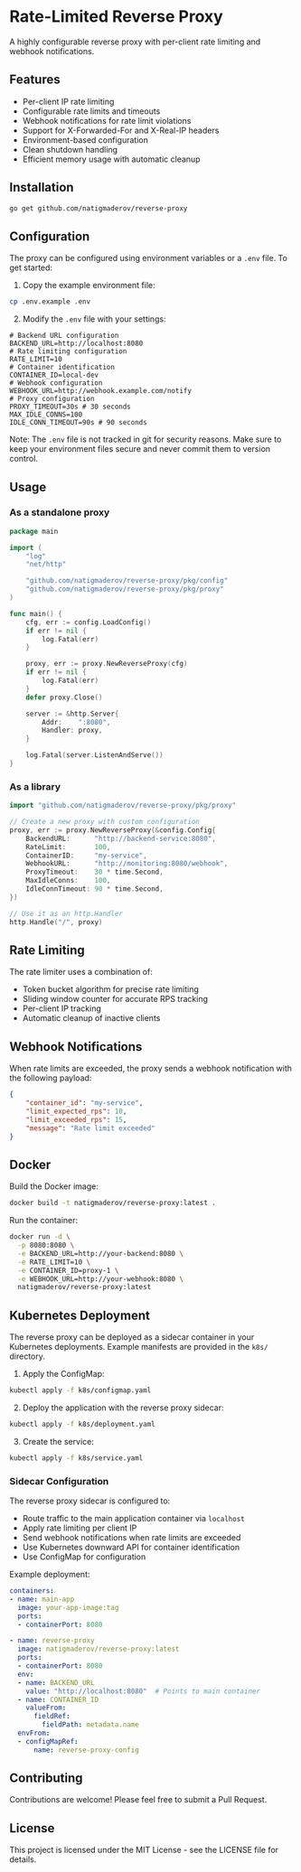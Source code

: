 # Rate-Limited Reverse Proxy

A highly configurable reverse proxy with per-client rate limiting and webhook notifications.

## Features

- Per-client IP rate limiting
- Configurable rate limits and timeouts
- Webhook notifications for rate limit violations
- Support for X-Forwarded-For and X-Real-IP headers
- Environment-based configuration
- Clean shutdown handling
- Efficient memory usage with automatic cleanup

## Installation

```bash
go get github.com/natigmaderov/reverse-proxy
```

## Configuration

The proxy can be configured using environment variables or a `.env` file. To get started:

1. Copy the example environment file:
```bash
cp .env.example .env
```

2. Modify the `.env` file with your settings:
```env
# Backend URL configuration
BACKEND_URL=http://localhost:8080
# Rate limiting configuration
RATE_LIMIT=10
# Container identification
CONTAINER_ID=local-dev
# Webhook configuration
WEBHOOK_URL=http://webhook.example.com/notify
# Proxy configuration
PROXY_TIMEOUT=30s # 30 seconds
MAX_IDLE_CONNS=100
IDLE_CONN_TIMEOUT=90s # 90 seconds
```

Note: The `.env` file is not tracked in git for security reasons. Make sure to keep your environment files secure and never commit them to version control.

## Usage

### As a standalone proxy

```go
package main

import (
    "log"
    "net/http"

    "github.com/natigmaderov/reverse-proxy/pkg/config"
    "github.com/natigmaderov/reverse-proxy/pkg/proxy"
)

func main() {
    cfg, err := config.LoadConfig()
    if err != nil {
        log.Fatal(err)
    }

    proxy, err := proxy.NewReverseProxy(cfg)
    if err != nil {
        log.Fatal(err)
    }
    defer proxy.Close()

    server := &http.Server{
        Addr:    ":8080",
        Handler: proxy,
    }

    log.Fatal(server.ListenAndServe())
}
```

### As a library

```go
import "github.com/natigmaderov/reverse-proxy/pkg/proxy"

// Create a new proxy with custom configuration
proxy, err := proxy.NewReverseProxy(&config.Config{
    BackendURL:      "http://backend-service:8080",
    RateLimit:       100,
    ContainerID:     "my-service",
    WebhookURL:      "http://monitoring:8080/webhook",
    ProxyTimeout:    30 * time.Second,
    MaxIdleConns:    100,
    IdleConnTimeout: 90 * time.Second,
})

// Use it as an http.Handler
http.Handle("/", proxy)
```

## Rate Limiting

The rate limiter uses a combination of:
- Token bucket algorithm for precise rate limiting
- Sliding window counter for accurate RPS tracking
- Per-client IP tracking
- Automatic cleanup of inactive clients

## Webhook Notifications

When rate limits are exceeded, the proxy sends a webhook notification with the following payload:

```json
{
    "container_id": "my-service",
    "limit_expected_rps": 10,
    "limit_exceeded_rps": 15,
    "message": "Rate limit exceeded"
}
```

## Docker

Build the Docker image:
```bash
docker build -t natigmaderov/reverse-proxy:latest .
```

Run the container:
```bash
docker run -d \
  -p 8080:8080 \
  -e BACKEND_URL=http://your-backend:8080 \
  -e RATE_LIMIT=10 \
  -e CONTAINER_ID=proxy-1 \
  -e WEBHOOK_URL=http://your-webhook:8080 \
  natigmaderov/reverse-proxy:latest
```

## Kubernetes Deployment

The reverse proxy can be deployed as a sidecar container in your Kubernetes deployments. Example manifests are provided in the `k8s/` directory.

1. Apply the ConfigMap:
```bash
kubectl apply -f k8s/configmap.yaml
```

2. Deploy the application with the reverse proxy sidecar:
```bash
kubectl apply -f k8s/deployment.yaml
```

3. Create the service:
```bash
kubectl apply -f k8s/service.yaml
```

### Sidecar Configuration

The reverse proxy sidecar is configured to:
- Route traffic to the main application container via `localhost`
- Apply rate limiting per client IP
- Send webhook notifications when rate limits are exceeded
- Use Kubernetes downward API for container identification
- Use ConfigMap for configuration

Example deployment:
```yaml
containers:
- name: main-app
  image: your-app-image:tag
  ports:
  - containerPort: 8080

- name: reverse-proxy
  image: natigmaderov/reverse-proxy:latest
  ports:
  - containerPort: 8080
  env:
  - name: BACKEND_URL
    value: "http://localhost:8080"  # Points to main container
  - name: CONTAINER_ID
    valueFrom:
      fieldRef:
        fieldPath: metadata.name
  envFrom:
  - configMapRef:
      name: reverse-proxy-config
```

## Contributing

Contributions are welcome! Please feel free to submit a Pull Request.

## License

This project is licensed under the MIT License - see the LICENSE file for details. 
